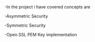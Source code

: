 -In the project i have covered concepts are

-Asymmetric Security

-Symmetric Security

-Open SSL PEM Key implementation

